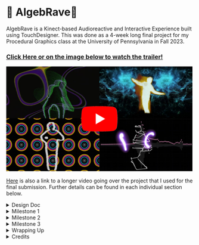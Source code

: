 # 📀 AlgebRave📀

AlgebRave is a Kinect-based Audioreactive and Interactive Experience built using TouchDesigner. This was done as a 4-week long final project for my Procedural Graphics class at the University of Pennsylvania in Fall 2023.
### [Click Here or on the image below to watch the trailer!](https://www.youtube.com/watch?v=MkDulP_K9ZY)

[<img src="final/../images/final/thumbnail.png" width="500px">](https://www.youtube.com/watch?v=MkDulP_K9ZY)  

[Here](https://www.youtube.com/watch?v=B5L6xzjx6FE) is also a link to a longer video going over the project that I used for the final submission. Further details can be found in each individual section below.

<details>
  <summary> Design Doc </summary>

## Introduction
Ever since I played Dance Central by Harmonix Studios(now a part of Ubisoft) in middle school on my Xbox 360/kinect, I was mesmerized by the amalgamation of music and graphics that I got to experience. Fast forward to Fall 2023, when I am taking the Procedural Graphics class at Penn and with every new lecture, thinking back on how could I recreate a fraction of the experience that Dance Central provided me with. And here I am, trying to attempt it for the final project of that class!

## Goals
* **Technical Goal:** I want to create a procedural beat detection system for audio files, and use that to drive custom graphics & visual effects based on live input from Kinect.  
* **Intrinsic Goal:** Having fun! I want both the user of the tool as well as myself during its development to have a blast. I want to create something wherein one could play any song of their liking, and have fun interacting with the splash of graphics appearing on their screen - maybe bust a move or two :dancers:

## Inspiration/References
- Although I am not creating a dance-based pose-matching game, but the inspiration for the environment and the experience is certainly based on Dance Central. [This](https://www.youtube.com/watch?v=kuwB05ASh7E) is a trailer of their sequel, that gives an idea of what the game is about. [This](https://www.gdcvault.com/play/1014487/Break-It-Down-How-Harmonix) is a GDC talk where they _Break It Down_ their game design & development approach, which isn't relevant to this project but definitely is a good inspiration.
- [Wayne Wu](https://www.wuwayne.com/), a graduate from the same program did a very similar [project](https://github.com/wayne-wu/interactive-dance-projection/tree/main) last year. This will be a good reference point for me for the user interactivity & background parts.
- [John Alberse](https://www.johnalberse.com/), a fellow intern I met at Activision in Summer'23 had some experience with Projective Graphics. He shared [this](https://drive.google.com/file/d/1RECgq3cEmV_nBFP9xX_NIgyAxvJbxDen/view) piece of his work with me which I found really inspirational. Screenshot from his work:  
  <img width="400px" src="images/designdoc/ref_fluid.png">

- Super helpful in getting started: [Introduction to TouchDesigner - Ben Voigt](https://www.youtube.com/watch?v=wmM1lCWtn6o)
- [Fluid Simulation using TouchDesigner](https://www.youtube.com/watch?v=2k6H5Qa_fCE)
- [Making Audio Reactive systems using TouchDesigner](https://www.youtube.com/watch?v=rGoCbVmGtPE)
- [Example of using TouchDesigner + Kinect](https://www.youtube.com/watch?v=tPYTXt1hSx4)
- [Audioreactive Kinect Dancer](https://www.youtube.com/watch?v=8ZgvxwmQGZw)   
  <img width="400px" src="images/designdoc/dance.gif">

- An example of particle system interaction in TouchDesigner:  
  <img width="400px" src="images/designdoc/particles.gif">

- An example of audio visualization in TouchDesigner:  
  <img width="400px" src="images/designdoc/visuals.gif">


## Specifications
- A **Procedural Beat Detection** system created uisng **TouchDesigner** to identfiy basic parts of music like beats, drums, snares, bass, etc.
- Live input streaming from **Kinect** into TouchDesigner and using it to drive interactive visual elements.
- Incorporate **noise/toolbox functions** with **custom GLSL shaders** to write simple background effects driven off of music.

## Techniques
- **Procedural node-based tool**: Only recently I started gaining some experience with node-based tools like Houdini and Unity Shader Graphs. For this project, I will be using (and also, learning from scratch) **TouchDesigner** because of its ability to provide both great interactivity with Kinect as well as nodes to write custom GLSL shaders.
- **Kinect**: Since I already own a Kinect, even though the old one that shipped with the XBOX 360,, it is nonetheless a powerful device and therefore I'll be using the same for this project for its befitting abilities.
- **Toolbox Functions:** Writing custom shaders for visual effects almost never goes with using Toolbox and Noise functions. Although I haven't finalized each and every single visual aspect of the shaders, I am pretty sure I'll be routinely employing these tools for whatever I would want to achieve.
- **Optical Flow, Particle Simulation, Fluid Simulation, etc:** All such concepts fit really well with the vision for the project, and I will choose a subset of these while researching the ease of their implementation that aligns with the project's timeline.

## Design
![algebrave_design](https://github.com/Saksham03/algeb-rave/assets/20259371/a1f6e6b1-4dfb-4f01-9f1d-dc35cab7d551)


## Timeline

### Week 1 ( 8 Nov'23 - 15 Nov'23 )
* Implement the audio detection system in TouchDesigner that for a given audio file is able to generate signals for musical elements like beats, drums, snares, bass, etc.
* Target generating 4 such audio signals.
* Do a proof-of-concept by driving some basic graphics off a subset/all of these signals.

### Week 2 ( 15 Nov'23 - 22 Nov'23 )
* Get started on the user input - hook up Kinect with TouchDesigner.
* Follow basic tutorial(s) to get some easy wins like particle system interactions.
* Implement at least 2 user-interactive features using tools like Optical Flow and Fluid Simulation.
* Hook up audio signals into these features.

### Week 3 ( 22 Nov'23 - 29 Nov'23 )
* Work on developing simple yet visually pleasing audio-driven backgrounds.
* Implement 4 different backgrounds driven off of the generated audio signals.
* Combine everything together - audio signals, user input-based Kinect signals, and shader backgrounds.

### Week 4 ( 29 Nov'23 - 6 Dec'23 )
* Tackle any delays from the previous milestones.
* Polish, polish, polish!
* Work on documentation.
* Ask fellow students to experiment with the tool and capture some recordings.
* Make a trailer for AlgebRave!

</details>  

<details>
  <summary> Milestone 1 </summary>

# Milestone 1 - Week 1 ( 8 Nov'23 - 15 Nov'23 )

## Components
1. [TouchDesigner Basics](#touchdesigner-basics)
2. [Kick Detection](#kick-detection)
3. [Snare Detection](#snare-detection)
4. [Spotify Connectivity](#spotify-connectivity)
5. [Summary](#summary---milestone-1)

For my Milestone 1, I was able to achieve the following:  
1. Getting familiar with TouchDesigner and the most common tools/functionalities that I'd be needing.
2. Making 3 audio signals that would help me drive graphics:  
   - Bass/kick detection
   - Snare detetcion
   - Audio visualization
3. Getting input from Spotify instead of a local audio file to make the system more widely usable.

Here is a demo video of the audio detection system in action (with the default TouchDesigner audio file)(Sound ON🔊):  
 

https://github.com/Saksham03/algeb-rave/assets/20259371/2beda103-c26e-4a3c-933e-2a7a72884350



## TouchDesigner Basics
- The [Introduction To TouchDesginer by Ben Voigt](https://www.youtube.com/watch?v=wmM1lCWtn6o) is a superb resource to get started on the software. I had already gone through the whole thing during the Summer when I was playing around with TouchDesigner, but now was a good time to brush up on the snippets from that video that I thought would come in handy.
- As I was just getting started, I had the bigger picture in mind of a vast, unmanageable node network - one that is pretty common when using node-based software. Hence from the get-go, I wanted to make separate isolated, and independently manageable components for as many things as I could. [This video](https://www.youtube.com/watch?v=oTFZXL2xbvw) by [bileam tschepe (elekktronaut)](https://www.youtube.com/@elekktronaut) was extremely helpful in guiding me towards building **Components** in TouchDesigner, and **exposing the parameters** on these custom nodes that I would possibly want to tweak later.

## Kick Detection
- The first thing I built was the bass/kick detection, and I followed [this](https://www.youtube.com/watch?v=gUELH_B2wsE) video by [elekktronaut](https://www.youtube.com/@elekktronaut). I also looked up a couple of other resources and tweaked the parameters to my liking, but that video established the solid groundwork of my understanding of how kick detection was supposed to work. This is what my kick detection workflow looks like:
![](images/ms1/kick_deets.png)  
The highlighted path in the above image is to show that the kick detection was built as a separate component so that it is easy to manage, and lives one level inside the root level of the project.
-  As stated above, I built the kick detector as a separate component. On the custom node, I exposed several parameters that I thought were enough to provide me with the control to tweak the output kick detection signal to my liking. These are the parameters that are available for this node at the project's root level:  
![](images/ms1/kick_params.png)

## Snare Detection
- I moved on to snare detection, and pretty much followed the same resource as the kick detection one. I had to combine some learnings from [this](https://www.youtube.com/watch?v=rGoCbVmGtPE&t=2s) video as well, and snares became an easy win after kick detection. This is what my snare detection workflow looks like:
![](images/ms1/snare_deets.png)  
Again, the highlighted path in the above image is to show that the snare detection was built as a separate component.
-  On the custom node, there are several parameters that are available for this node at the project's root level to tweak the result to my liking:  
![](images/ms1/snare_params.png)

## Audio Visualization
- As stated initially in my design doc, I was aiming to get 4 audio signals out of an input audio. But I couldn't find enough resources apart from the basic kick and snare detection. I looked at some audio-specific tutorials that were independent of TouchDesigner, but they were either too detailed and went over my head, or were not possible to be implemented in TouchDesigner. Besides, I figured that these 2 signals were enough for me to drive some cool graphics/visuals.
- What I really wanted to do was to isolate the vocals from a track and display them as pulsating bars. Although I failed to figure out a way to isolate the vocals, I did manage to find [this great resource](https://www.youtube.com/watch?v=VwEoniNx5e8&list=PLFrhecWXVn59fuqALP_Hb6qRKEXy4LVQp&index=12) that helped me build an audio visualizer.
- I also built my audio visualizer in a separate component of its own. The node-based workflow for my audio visualizer looks something like this:
![](images/ms1/vis.png)

## Spotify connectivity
- Since I wasn't able to get more audio-related signals from the input as I had planned, I thought of other ways of making my project more fun - and one of them was certainly being able to plug and play any song, and not just from the limited audio files residing on my local machine.
- I was able to achieve this using a 3rd party software called VB-Cable. And [this video](https://www.youtube.com/watch?v=HR6Ot3w6qTo), again by the amazing [elekktronaut](https://www.youtube.com/@elekktronaut) was very helpful in guiding me on how to do it.

## Summary - Milestone 1
- I achieved most of my milestones, and seem to be in a pretty good shape to proceed with my next milestone.
- I wasn't able to achieve just one milestone - generating 4 audio signals. I was able to get essentially only 2 (3 if you count the visualizer, although it is not a 'signal' that I would use to drive visuals), due to the lack of both resources as well as my experience with TouchDesigner/Audio manipulation. This is not a problem though, as those 2 signals should be enough to get fun audo-driven graphics.
- Because I couldn't fully complete one of the milestone tasks, I took on the additional task of hooking up AlgebRave with Spotify, and it works. I also added the audio visualizer in this milestone itself, which would give me a headstart for the next one.
- The system as it stands is not ideal - the parameters need some tweaking for different audio inputs and work well mostly in the middle parts of the song. This is something out of my hands because TouchDesigner works with the audio files on the fly instead of a preprocess, and since we work with normalized values, the beginning/ending of songs usually have a different music pattern than the rest of the track that throws off the system a bit. But, I am taking this as good learning for myself and proceeding with the project with what I have.

</details>  

<details>
  <summary> Milestone 2 </summary>

# Milestone 2 - Week 2 ( 15 Nov'23 - 22 Nov'23 )

## Components
1. [Hooking up Kinect with TouchDesigner](#hooking-up-kinect-with-touchdesigner)
2. [Network Summary](#network-summary)
3. [Trippy Edges effect](#ramping-up---trippy-edges-effect)
4. [Hand Trails & Swiggly Lines](#referring-dance-central-again---trails--swiggles)
5. [Fire Simulation Effect](#human-torch)
6. [Audio-Reactive Visuals](#audio-reactive-input)
7. [Summary](#summary---milestone-2)

Milestone 2 was SO MUCH FUN! And not only I was able to hit all my milestones, I was able to do more than that! I had planned to get 2 interactive graphical features implemented, but I was able to get 4, in addition to the other milestones of hooking up kinect and doing a preliminary audio-driven test. These are the 4 effects I was able to make:  

![](images/ms2/ms2_demo.gif)  

## Hooking up Kinect with TouchDesigner
TouchDesigner has a kinect node which makes it super easy to interact with the device and also exposes a lot of the features as a black box which kinect is capable of, e.g. depth buffer, infrared sensor, detecting body parts like hands/neck/legs/etc.  
<img width="200px" src="images/ms2/kinect_td.png">  
Next, to connect Kinect to my system I had to buy an [adapter](https://www.amazon.com/Kinect-Adapter-Compatible-Mircosoft-Charging/dp/B093CYW12Z/ref=sr_1_4?keywords=kinect+pc+adapter&qid=1700714724&sr=8-4) because the Kinect uses a different USB port type. Next, to allow Kinect to talk to my system, I needed the requisite drivers, which are provided by Microsoft's app [Kinect Studio](https://learn.microsoft.com/en-us/windows/apps/design/devices/kinect-for-windows). Once connected, I was able to see the kinect capture being streamed into my TouchDesigner node.

## Network Summary
As I did with the audio detection milestone, I followed the same principle of making separate nodes for each effect and exposing the relevant parameters on these custom nodes. Hence, the overall network looks super clean and easy to plug and play:
![](images/ms2/../ms2/kinect_network.png)  
On the left are the 2 different types of Kinect input nodes that give me access to various buffers/data being captured by kinect. The other 4 nodes are my custom effects, which I will explain one by one.

## Ramping Up - Trippy Edges effect
To get started, I first watched [this](https://www.youtube.com/watch?v=QGuquFiInqY&t=80s) video again by the amazing [elekktronaut](https://www.youtube.com/@elekktronaut). This helped me give an overview of the different kinds of nodes I could use with the kinect input, and create a cool trippy effect with the color scheme I like. In summary, the trippy edges node network looks like this from the outside and exposes just one parameter that allows the user to tweak how long they want the outlines to persist for:  
![](images/ms2/trippy_edges_summary.png)  
On going inside the network, it looks something like this:  
![](images/ms2/trippy_edges_details.png)  
This was a good node to get started with, because I had a decent demo I could follow and then tweak it to my liking. The final result looked something like this:  
![](images/ms2/trippy_edges_rec.gif)


## Referring Dance Central Again - Trails & Swiggles
One of the things I found really cool in Dance Central was the cool glowing trails they incorporated into the gameplay that followed the players' hands:  

<table>
  <tr>
    <td><img width="300px" src="images/ms2/dc_ref1.jpg" /></td>
    <td><img width="300px" src="images/ms2/dc_ref2.jpg"  /></td>
    <td><img width="300px" src="images/ms2/dc_ref3.jpg"  /></td>
  </tr>
  <tr>
    <td colspan="3" align="center"><i>Hand Trails in Dance Central</i></td>
  </tr>
</table>  

But in addition to the trail effect, I needed some effect to composite it with that gave the player some indication as to where their silhouette in the scene was. And [this](https://www.youtube.com/watch?v=0z-PxjPOOCY) gave me the perfect effect to incorporate. So, I created a separate node for this effect:  
![](images/ms2/trails_swiggle_summary.png)  
The node exposes 2 controls - how large the trail radius needs to be, and how 'laggy' it can be. If you look inside the node, a lot is going on:  
![](images/ms2/trails_swiggle_details.png)  
Essentially, the top half of the workflow handles the trail generation while the bottom half makes the squiggly lines. It was particularly difficult to make the trails buttery smooth because the kinect input was very abrupt and discrete. But poking around with different nodes, watching a bunch of tutorials, and all my gathered learnings to date helped me achieve the look I wanted. I was really happy with the final result, which looked something like this:  
![](images/ms2/trails_swiggle.gif)  
When put next to the trippy edges effect, it looks something like this:  
![](images/ms2/trails_and_edges.gif)

## Human Torch!
For my next effect, I wanted to achieve the fluid simulation effect similar to my friend John's work referenced in the design doc. But poking around, I found [this](https://www.youtube.com/watch?v=A-xOp1LTchY) cool video that went over how one could do fire simulation using a new node type recently introduced in TouchDesigner that uses Nvidia's Flow simulation. This was perfect for me, as I could plug and play with the feature instead of writing a fluid simulation from scratch. And hence, this node turned out to be an easy win. Following the tutorial and plugging it into my tutorial was easily doable with a small network like this:  
![](images/ms2/fire_sim_details.png)
And after spending a lot of time tweaking dozens of simulation parameters, I was able to get the following effect:  
![](images/ms2/fire_sim.gif)


## Audio-Reactive Input
As mentioned in my Week 2 Milestone tasks, I wanted to do a proof-of-concept by driving some visuals using the audio detection I had done for my 1st milestone. I chose to just apply a simple offset to the edges using snares from the audio. My custom node for the same looks like this:

![](images/ms2/edges_snare_summary.png)  
It exposes only one parameter - how much the edges need to be offset. The network itself looks like this:  
![](images/ms2/edges_snare_details.png)  
And the final result turned out to be really fun! Here is a short clip from a test run(Sound ON🔊):



https://github.com/Saksham03/algeb-rave/assets/20259371/2e377dd3-8fd5-4453-a2d9-00dcabd1f636



## Summary - Milestone 2
As I said earlier, Milestone 2 was not only fun but I was also able to do more than I had expected. I will have to be really careful while driving the kinect input with audio though, because the background will also be audio-driven and I don't want the visuals to get too messy or overwhelming for the user. I am really excited to work on the background visuals, and finally plug everything together to see how AlgebRave turns out!

</details>  

<details>
  <summary> Milestone 3 </summary>

# Milestone 3 - Week 3 ( 22 Nov'23 - 29 Nov'23 )

My major goal for milestone 3 was to make 4 audio-reactive background effects, and I was able to achieve the same, and had a lot of fun while doing that :)

## Components
1. [Network Summary](#network-summary-1)
2. [Pulsating Speakers Effect](#boombox---pulsating-speakers-effect)
3. [Noise Composition Effect](#noise-composition)
4. [Particles Effect](#particle-effect)
5. [Audio Visualizer Effect](#audio-visualization)
6. [Summary](#summary---milestone-3)

## Network Summary
As for the previous 2 milestones, my 4 background effects also neatly reside in their own custom nodes:  

![](ms3/../images/ms3/network_sumamry_1.png)  

Therefore, AlgebRave's entire network as it stands is very easy on the eyes and seems to be very workable:

![](ms3/../images/ms3/network_sumamry_2.png)

## Boombox - Pulsating Speakers Effect
I had always loved the booming speaker visuals and wanted to combine that with the color palette from Dance Central. Therefore, the first effect I created was a pulsating speaker background, wherein the speakers seemed to be reacting to the bass/kicks from the audio input. The network for this effect looks like this:  
![](images/ms3/puls1.png)  

The top-left half of the network assembles one instance of the speaker texture:
![](images/ms3/puls2.png)  
<img width="300px" src="images/ms3/puls.gif">  

The above texture looks pretty low-res, but that is intended. The top-right half uses instance rendering to apply this texture to a grid. Hence, a low-res texture makes sense as it will be rendered multiple times and viewed from a distance. The instance rendering network looks like this:  
![](ms3/../images/ms3/puls3.png)  

Finally, the assembled texture comes out real nice:
![](images/ms3/puls4.png)

The bottom-left half of the network is just audio-signal processing to get the appropriate scaling factors for the audio-reactive visuals. It all comes together very nicely:
**(Sound ON🔊)**  



https://github.com/Saksham03/algeb-rave/assets/20259371/d469a02b-28b8-44ae-9cba-dd6a5d12d62b



## Noise Composition
Noise always gives interesting results, and I wanted to use some noise composition and see how making it audio-reactive could yield interesting results. The network for my noise composition node looks like this:
![](images/ms3/noise1.png)
I drive my noise effect in 3 ways:
* The bass makes the 3D noise "travel",
* the snares switch the color sampling, and
* the snares also distort the noise.
Here is a fun demo from my experiment:  
**(Sound ON🔊)**  


https://github.com/Saksham03/algeb-rave/assets/20259371/96baa71e-0f19-4aff-84d7-fbf0d80ec5a0



## Particle Effect
ParticlesGPU is a fairly new node introduced in TouchDesigner. It is a performant replacement of the earlier CPU version. Looking at various demos, I had planned to author some interactivity with particles in Milestone 2 for the Kinect-driven visuals. But since I couldn't do that, I didn't want to drop the idea altogether and wanted to do something in Milestone 3 with particles. I came across [this](https://www.youtube.com/watch?v=olhePB-r7I4) tutorial by [bileam tschepe (elekktronaut)](https://www.youtube.com/@elekktronaut) and this gave me really good pointers on what I might want to do for my effect. The particles effect network looks something like this:
![](ms3/../images/ms3/particles1.png)
I tweaked the color ramp to give me cool-looking visuals and added a blur to the final composition. The particles are audio-driven in 2 ways:
* The bass/kicks alter the speed of the particles, and
* the snares affect the bloom magnitude.  
Here is a laggy demo of the assembly:
**(Sound ON🔊)**


https://github.com/Saksham03/algeb-rave/assets/20259371/e9d0d9b7-9258-4755-8d8a-a39bbe5c5c04


## The Raining Visualizer
This turned out to be ironically the hardest effect to build, mostly because I couldn't find any resources that would even point me in the correct direction, let alone having a tutorial for the same. I wanted to use the visualizer I built in milestone 1, but add a 'raining' effect on top of that - for each vertical bar, I wanted a small particle to be falling down towards the bar, and if it touches the bar then the bar would send it back up.
The part of *raining down VS getting sent back up* for a particle was the hardest to figure out. This was mostly because of my inexperience with TouchDesigner and with node-based tools in general, and as a programmer, this would have been much easier to achieve if I had to write code for it. But after spending more than an entire day trying to fiddle around with different nodes and parameters, I finally achieved this effect! My network looks something like this: 
![](ms3/../images/ms3/bg_vis1.png)
My comments in the Network highlight exactly what I am doing - in summary, I had to use a feedback network in which every frame decided if it was okay to translate the particle further down by a constant value or if it needed to be sent back up to the bar's current height. Being able to get this working was really rewarding, and gives me a sense of having some form of control over TouchDesigner :) Here is a short demo of this effect:
**(Sound ON🔊)**


https://github.com/Saksham03/algeb-rave/assets/20259371/07569953-c655-460f-b34c-64bcd27cb898



## Summary - Milestone 3
I was able to achieve my main goal of making 4 audio-reactive background visuals. Two things to note though:
* In my Design Doc I had initially planned to write GLSL nodes for these, but on reading more about it, they turned out to be fairly complex and would have provided very little gains in my case. Hence I stuck to having a node-based approach for the background as well.
* I had also planned to connect everything together in this milestone. The final effect took a bit too much of my time and I couldn't hook in the Kinect input. But those should just be an overlay on top of my backgrounds along with some visual polishing, and I am not at all worried about it. I have all the major chunks for my project complete. I know what to do next and there shouldn't be any new learning involved in that.

I am really excited to hook everything up together and make my peers play around with AlgebRave!


</details>  

<details>
  <summary> Wrapping Up </summary>

# Final Week! - Week 4 ( 29 Nov'23 - 6 Dec'23 )

## Components
1. [Network Summary](#network-summary-2)
2. [Production Readiness](#production-readiness)
3. [Live Installation & Recordings](#user-acceptance-testing-installation--recording)
4. [Watch the Trailer!](#algebrave-trailer)
5. [Summary & Post Mortem](#summary--post-mortem)

## Network Summary  
Thanks to my previous attempts at isolating each component, hooking up different background effects with the kinect visuals was a piece of cake! My final node network looks like this:  
![](images/final/node_network_final.png)  
I love the modular look of the network that I had envisioned achieving, especially after making some horrible Houdini networks in the past.

## Production-Readiness!
The final piece of the puzzle was to make AlgebRave run as an application, and not just in TouchDesigner's preview window. This also involved understanding what it would take for TouchDesigner to not 'cook' my entire network and just let the data flow in the network that is being requested. [This](https://www.youtube.com/watch?v=qI1w4510yzc) video on Outputting in TouchDesigner was an immensely helpful resource. And now, TouchDesigner runs as a separate application at a **solid 60 FPS!**

## User Acceptance Testing! Installation & Recording
Once AlgebRave was in a presentable state, I took the apparatus with me to campus and installed the setup in our lab. The projector in the lab was super helpful in making it a fully interactive and immersive experience for all my friends who participated in helping me record some videos for my final demo!
### [Click here to check out some of the recordings I got from my friends!](https://www.youtube.com/watch?v=B5L6xzjx6FE&t=6m23s)

<table>
  <tr>
    <td><img width="350px" src="final/../images/final/install1.jpg" /></td>
    <td><img width="400px" src="final/../images/final/install2.jpg"  /></td>    
  </tr>
  <tr>
    <td colspan="2" align="center"><i>Installation at the Siglab, University of Pennsylvania</i></td>
  </tr>
</table>  

## AlgebRave Trailer
Finally, I had wanted to make a trailer for AlgebRave - and I got to make one! I had wanted to make such a short 1-1.5 minute trailer for the wider audience to quickly see what my project was about without going into the nitty-gritty details.
### Click on the image below to watch the trailer!

[<img src="final/../images/final/thumbnail.png">](https://www.youtube.com/watch?v=MkDulP_K9ZY)

## Summary & Post Mortem
For my final week as well, I was able to hit all the milestones that I had laid down in my design doc. Recollecting on my roadmap,
1. I had to pivot only once - in Milestone 1 when I couldn't generate more than 2 audio detection signals when I had initially planned for 4. However, I believe I majorly offset that by taking on the Spotify connectivity as a task in the same milestone, because it turned out to be an extremely useful and fun feature when getting live recordings - the users were able to select and dance to any song of their choice which was super fun for everyone!
2. Other than that, the project went exactly as I had laid down in my milestones, and sometimes I was even able to do more than that.
3. **I achieved both my technical and intrinsic goals that I had noted down in my design doc!**  

And with that, conclude the development for AlgebRave! This has been an extremely fun journey, and I plan to keep learning TouchDesigner and finding new ways of making such interactive and immersive experiences, as well as potentially extending AlgebRave!

</details> 

<details>
  <summary> Credits </summary>

  # Credits
  * Inspiration
    * [Dance Central, Harmonix Studios](https://www.youtube.com/watch?v=kuwB05ASh7E)
    * [Wayne Wu](https://www.wuwayne.com/)
    * [John Alberse](https://www.johnalberse.com/)
  * Tutorials
    * [Bileam Tschepe (elekktronaut)](https://www.youtube.com/@elekktronaut)
    * [Introduction to TouchDesigner - Ben Voigt](https://www.youtube.com/watch?v=wmM1lCWtn6o)
  * Music Tracks Used
    * [The Chainsmokers - Closer ft. Halsey](https://www.youtube.com/watch?v=0zGcUoRlhmw)
    * [Aya Nakamura - Pookie](https://www.youtube.com/watch?v=_bPa-VG0AWo)
    * [Tones And I - Dance Monkey](https://www.youtube.com/watch?v=q0hyYWKXF0Q)
    * [Mike Posner - I Took A Pill In Ibiza (Seeb Remix)](https://www.youtube.com/watch?v=foE1mO2yM04)
    * [Lunice - Hitmanes Anthem](https://www.youtube.com/watch?v=biFJ1f5PlKY)
    * [The Script - Hall of Fame ft. will.i.am](https://www.youtube.com/watch?v=mk48xRzuNvA)
    * [Rednex - Cotton Eye Joe](https://www.youtube.com/watch?v=mOYZaiDZ7BM)
    * [Nicki Minaj - Super Bass](https://www.youtube.com/watch?v=4JipHEz53sU)
    * [Sia - Unstoppable](https://www.youtube.com/watch?v=YaEG2aWJnZ8)
    * [Mariah Carey - All I Want For Christmas Is You](https://www.youtube.com/watch?v=yXQViqx6GMY)
    * [Dua Lipa - New Rules](https://www.youtube.com/watch?v=k2qgadSvNyU)
  * Performers
    * [Joanna Fisch](https://www.linkedin.com/in/joanna-fisch-bb2979186/)
    * [Kyra Clark](https://www.linkedin.com/in/kyra-clark-a1b2c3/)
    * [Linda Zhu](https://www.linkedin.com/in/lindadaism/)
    * [Claire Lu](https://www.linkedin.com/in/claire-lu-470419235/)
    * [Yuhan Liu](https://www.linkedin.com/in/yuhan-liu-/)
    * [Diana OuYang](https://www.linkedin.com/in/diana-ouyang-540a75188/)
</details> 
